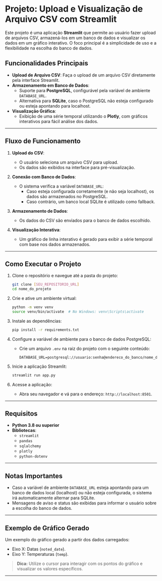 # Projeto: Upload e Visualização de Arquivo CSV com Streamlit

Este projeto é uma aplicação **Streamlit** que permite ao usuário fazer upload de arquivos CSV, armazená-los em um banco de dados e visualizar os dados em um gráfico interativo. O foco principal é a simplicidade de uso e a flexibilidade na escolha do banco de dados.

## Funcionalidades Principais

- **Upload de Arquivo CSV**: Faça o upload de um arquivo CSV diretamente pela interface Streamlit.
- **Armazenamento em Banco de Dados**:
  - Suporte para **PostgreSQL**, configurável pela variável de ambiente `DATABASE_URL`.
  - Alternativa para **SQLite**, caso o PostgreSQL não esteja configurado ou esteja apontando para localhost.
- **Visualização Gráfica**:
  - Exibição de uma série temporal utilizando o **Plotly**, com gráficos interativos para fácil análise dos dados.

---

## Fluxo de Funcionamento

1. **Upload do CSV**:
   - O usuário seleciona um arquivo CSV para upload.
   - Os dados são exibidos na interface para pré-visualização.

2. **Conexão com Banco de Dados**:
   - O sistema verifica a variável `DATABASE_URL`:
     - Caso esteja configurada corretamente (e não seja localhost), os dados são armazenados no PostgreSQL.
     - Caso contrário, um banco local SQLite é utilizado como fallback.

3. **Armazenamento de Dados**:
   - Os dados do CSV são enviados para o banco de dados escolhido.

4. **Visualização Interativa**:
   - Um gráfico de linha interativo é gerado para exibir a série temporal com base nos dados armazenados.

---

## Como Executar o Projeto

1. Clone o repositório e navegue até a pasta do projeto:
   ```bash
   git clone [SEU_REPOSITORIO_URL]
   cd nome_do_projeto
   ```

2. Crie e ative um ambiente virtual:
   ```bash
   python -m venv venv
   source venv/bin/activate  # No Windows: venv\Scripts\activate
   ```

3. Instale as dependências:
   ```bash
   pip install -r requirements.txt
   ```

4. Configure a variável de ambiente para o banco de dados PostgreSQL:
   - Crie um arquivo `.env` na raiz do projeto com o seguinte conteúdo:
     ```
     DATABASE_URL=postgresql://usuario:senha@endereco_do_banco/nome_do_banco
     ```

5. Inicie a aplicação Streamlit:
   ```bash
   streamlit run app.py
   ```

6. Acesse a aplicação:
   - Abra seu navegador e vá para o endereço: `http://localhost:8501`.

---

## Requisitos

- **Python 3.8 ou superior**
- **Bibliotecas**:
  - `streamlit`
  - `pandas`
  - `sqlalchemy`
  - `plotly`
  - `python-dotenv`

---

## Notas Importantes

- Caso a variável de ambiente `DATABASE_URL` esteja apontando para um banco de dados local (localhost) ou não esteja configurada, o sistema irá automaticamente alternar para SQLite.
- Mensagens de aviso e status são exibidas para informar o usuário sobre a escolha do banco de dados.

---

## Exemplo de Gráfico Gerado

Um exemplo do gráfico gerado a partir dos dados carregados:
- Eixo X: Datas (`noted_date`).
- Eixo Y: Temperaturas (`temp`).

> **Dica:** Utilize o cursor para interagir com os pontos do gráfico e visualizar os valores específicos.

---